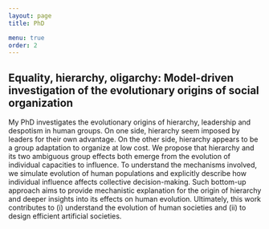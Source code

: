 ```yaml
---
layout: page
title: PhD

menu: true
order: 2
---
```


## Equality, hierarchy, oligarchy: Model-driven investigation of the evolutionary origins of social organization  

My PhD investigates the evolutionary origins of hierarchy, leadership and despotism in human groups. On one side, hierarchy seem imposed by leaders for their own advantage. On the other side, hierarchy appears to be a group adaptation to organize at low cost. We propose that hierarchy and its two ambiguous group effects both emerge from the evolution of individual capacities to influence. To understand the mechanisms involved, we simulate evolution of human populations and explicitly describe how individual influence affects collective decision-making. Such bottom-up approach aims to provide mechanistic explanation for the origin of hierarchy and deeper insights into its effects on human evolution. 
Ultimately, this work contributes to (i) understand the evolution of human societies and (ii) to design efficient artificial societies. 
